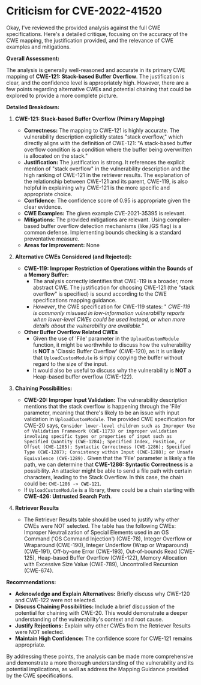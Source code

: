 # Criticism for CVE-2022-41520

Okay, I've reviewed the provided analysis against the full CWE specifications. Here's a detailed critique, focusing on the accuracy of the CWE mapping, the justification provided, and the relevance of CWE examples and mitigations.

**Overall Assessment:**

The analysis is generally well-reasoned and accurate in its primary CWE mapping of **CWE-121: Stack-based Buffer Overflow**. The justification is clear, and the confidence level is appropriately high. However, there are a few points regarding alternative CWEs and potential chaining that could be explored to provide a more complete picture.

**Detailed Breakdown:**

1.  **CWE-121: Stack-based Buffer Overflow (Primary Mapping)**

    *   **Correctness:** The mapping to CWE-121 is highly accurate. The vulnerability description explicitly states "stack overflow," which directly aligns with the definition of CWE-121: "A stack-based buffer overflow condition is a condition where the buffer being overwritten is allocated on the stack."
    *   **Justification:** The justification is strong. It references the explicit mention of "stack overflow" in the vulnerability description and the high ranking of CWE-121 in the retriever results. The explanation of the relationship between CWE-121 and its parent, CWE-119, is also helpful in explaining why CWE-121 is the more specific and appropriate choice.
    *   **Confidence:** The confidence score of 0.95 is appropriate given the clear evidence.
    *   **CWE Examples:** The given example CVE-2021-35395 is relevant.
    *   **Mitigations:** The provided mitigations are relevant. Using compiler-based buffer overflow detection mechanisms (like /GS flag) is a common defense. Implementing bounds checking is a standard preventative measure.
    *   **Areas for Improvement:** None

2.  **Alternative CWEs Considered (and Rejected):**

    *   **CWE-119: Improper Restriction of Operations within the Bounds of a Memory Buffer:**
        *   The analysis correctly identifies that CWE-119 is a broader, more abstract CWE. The justification for choosing CWE-121 (the "stack overflow" is specified) is sound according to the CWE specifications mapping guidance.
        *   *However*, the CWE specification for CWE-119 states: " *CWE-119 is commonly misused in low-information vulnerability reports when lower-level CWEs could be used instead, or when more details about the vulnerability are available.*"
    *   **Other Buffer Overflow Related CWEs**
        *   Given the use of 'File' parameter in the `UploadCustomModule` function, it might be worthwhile to discuss how the vulnerability is **NOT** a 'Classic Buffer Overflow' (CWE-120), as it is unlikely that `UploadCustomModule` is simply copying the buffer without regard to the size of the input.
        *   It would also be useful to discuss why the vulnerability is **NOT** a Heap-based buffer overflow (CWE-122).

3.  **Chaining Possibilities:**

    *   **CWE-20: Improper Input Validation:** The vulnerability description mentions that the stack overflow is happening through the 'File' parameter, meaning that there's likely to be an issue with input validation in `UploadCustomModule`. The provided CWE specification for CWE-20 says, `Consider lower-level children such as Improper Use of Validation Framework (CWE-1173) or improper validation involving specific types or properties of input such as Specified Quantity (CWE-1284); Specified Index, Position, or Offset (CWE-1285); Syntactic Correctness (CWE-1286); Specified Type (CWE-1287); Consistency within Input (CWE-1288); or Unsafe Equivalence (CWE-1289).` Given that the 'File' parameter is likely a file path, we can determine that  **CWE-1286: Syntactic Correctness** is a possibility. An attacker might be able to send a file path with certain characters, leading to the Stack Overflow. In this case, the chain could be: `CWE-1286 -> CWE-121`.
    *   If `UploadCustomModule` is a library, there could be a chain starting with **CWE-426: Untrusted Search Path**.

4.  **Retriever Results**
    *   The Retriever Results table should be used to justify why other CWEs were NOT selected. The table has the following CWEs: Improper Neutralization of Special Elements used in an OS Command ('OS Command Injection') (CWE-78), Integer Overflow or Wraparound (CWE-190), Integer Underflow (Wrap or Wraparound) (CWE-191), Off-by-one Error (CWE-193), Out-of-bounds Read (CWE-125), Heap-based Buffer Overflow (CWE-122), Memory Allocation with Excessive Size Value (CWE-789), Uncontrolled Recursion (CWE-674).

**Recommendations:**

*   **Acknowledge and Explain Alternatives:** Briefly discuss why CWE-120 and CWE-122 were not selected.
*   **Discuss Chaining Possibilities:** Include a brief discussion of the potential for chaining with CWE-20. This would demonstrate a deeper understanding of the vulnerability's context and root cause.
*   **Justify Rejections:** Explain why other CWEs from the Retriever Results were NOT selected.
*   **Maintain High Confidence:** The confidence score for CWE-121 remains appropriate.

By addressing these points, the analysis can be made more comprehensive and demonstrate a more thorough understanding of the vulnerability and its potential implications, as well as address the Mapping Guidance provided by the CWE specifications.